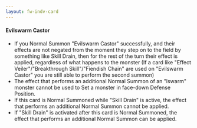 ```yaml
---
layout: fw-indv-card
---
```


#### Evilswarm Castor

-   If you Normal Summon "Evilswarm Castor" successfully, and their effects are not negated from the moment they step on to the field by something like Skill Drain, then for the rest of the turn their effect is applied, regardless of what happens to the monster (If a card like "Effect Veiler"/"Breakthrough Skill"/"Fiendish Chain" are used on "Evilswarm Castor" you are still able to perform the second summon)
-   The effect that performs an additional Normal Summon of an "lswarm" monster cannot be used to Set a monster in face-down Defense Position.
-   If this card is Normal Summoned while "Skill Drain" is active, the effect that performs an additional Normal Summon cannot be applied.
-   If "Skill Drain" is activated after this card is Normal Summoned, the effect that performs an additional Normal Summon can be applied.